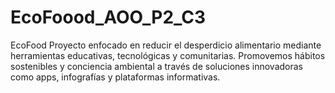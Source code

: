 # EcoFoood_AOO_P2_C3
 EcoFood Proyecto enfocado en reducir el desperdicio alimentario mediante herramientas educativas, tecnológicas y comunitarias. Promovemos hábitos sostenibles y conciencia ambiental a través de soluciones innovadoras como apps, infografías y plataformas informativas.

